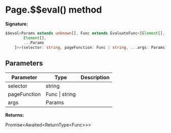 # Page.$$eval() method

**Signature:**

```typescript
$$eval<Params extends unknown[], Func extends EvaluateFunc<[Element[], ...Params]> = EvaluateFunc<[
        Element[],
        ...Params
    ]>>(selector: string, pageFunction: Func | string, ...args: Params): Promise<Awaited<ReturnType<Func>>>;
```

## Parameters

| Parameter    | Type           | Description |
| ------------ | -------------- | ----------- |
| selector     | string         |             |
| pageFunction | Func \| string |             |
| args         | Params         |             |

**Returns:**

Promise&lt;Awaited&lt;ReturnType&lt;Func&gt;&gt;&gt;
